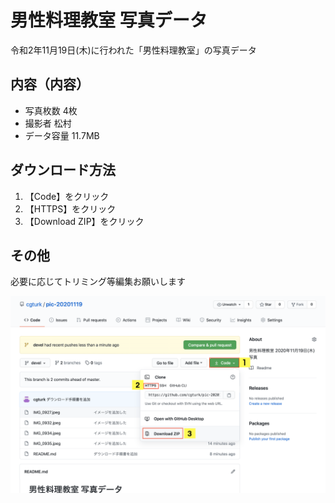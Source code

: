# 男性料理教室 写真データ

令和2年11月19日(木)に行われた「男性料理教室」の写真データ

## 内容（内容）

- 写真枚数 4枚
- 撮影者 松村
- データ容量 11.7MB

## ダウンロード方法

1. 【Code】をクリック
1. 【HTTPS】をクリック
1. 【Download ZIP】をクリック 

## その他

必要に応じてトリミング等編集お願いします

![ダウンロード方法](https://github.com/cgturk/pic-20201119/blob/images/file-download-instruction.png)
